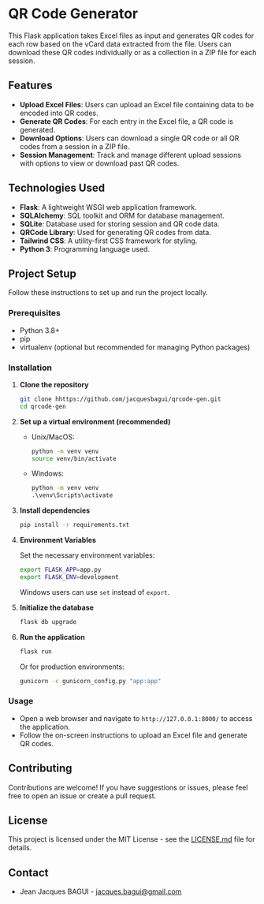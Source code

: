 # QR Code Generator

This Flask application takes Excel files as input and generates QR codes for each row based on the vCard data extracted from the file. Users can download these QR codes individually or as a collection in a ZIP file for each session.

## Features

- **Upload Excel Files**: Users can upload an Excel file containing data to be encoded into QR codes.
- **Generate QR Codes**: For each entry in the Excel file, a QR code is generated.
- **Download Options**: Users can download a single QR code or all QR codes from a session in a ZIP file.
- **Session Management**: Track and manage different upload sessions with options to view or download past QR codes.

## Technologies Used

- **Flask**: A lightweight WSGI web application framework.
- **SQLAlchemy**: SQL toolkit and ORM for database management.
- **SQLite**: Database used for storing session and QR code data.
- **QRCode Library**: Used for generating QR codes from data.
- **Tailwind CSS**: A utility-first CSS framework for styling.
- **Python 3**: Programming language used.

## Project Setup

Follow these instructions to set up and run the project locally.

### Prerequisites

- Python 3.8+
- pip
- virtualenv (optional but recommended for managing Python packages)

### Installation

1. **Clone the repository**

    ```bash
    git clone hhttps://github.com/jacquesbagui/qrcode-gen.git
    cd qrcode-gen
    ```

2. **Set up a virtual environment (recommended)**

    - Unix/MacOS:

      ```bash
      python -m venv venv
      source venv/bin/activate
      ```

    - Windows:

      ```cmd
      python -m venv venv
      .\venv\Scripts\activate
      ```

3. **Install dependencies**

    ```bash
    pip install -r requirements.txt
    ```

4. **Environment Variables**

    Set the necessary environment variables:

    ```bash
    export FLASK_APP=app.py
    export FLASK_ENV=development
    ```

    Windows users can use `set` instead of `export`.

5. **Initialize the database**

    ```bash
    flask db upgrade
    ```

6. **Run the application**

    ```bash
    flask run
    ```

    Or for production environments:

    ```bash
    gunicorn -c gunicorn_config.py "app:app"
    ```

### Usage

- Open a web browser and navigate to `http://127.0.0.1:8000/` to access the application.
- Follow the on-screen instructions to upload an Excel file and generate QR codes.

## Contributing

Contributions are welcome! If you have suggestions or issues, please feel free to open an issue or create a pull request.

## License

This project is licensed under the MIT License - see the [LICENSE.md](LICENSE.md) file for details.

## Contact

- Jean Jacques BAGUI - [jacques.bagui@gmail.com](mailto:jacques.bagui@gmail.com)
